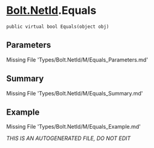 # [Bolt.NetId](Types/Bolt.NetId.md).Equals
`public virtual bool Equals(object obj)`
## Parameters
Missing File 'Types/Bolt.NetId/M/Equals_Parameters.md'
## Summary
Missing File 'Types/Bolt.NetId/M/Equals_Summary.md'
## Example
Missing File 'Types/Bolt.NetId/M/Equals_Example.md'

*THIS IS AN AUTOGENERATED FILE, DO NOT EDIT*
